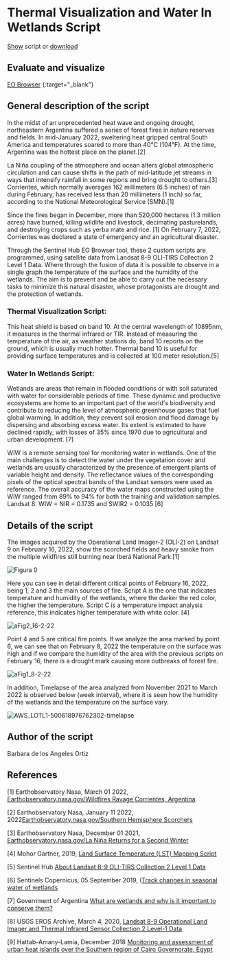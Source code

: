 # Thermal Visualization and Water In Wetlands Script 

[Show](README.md) script or [download](script.js)

 ## Evaluate and visualize
 
[EO Browser](https://sentinelshare.page.link/bjQi) {:target="_blank"}

 ## General description of the script
 
In the midst of an unprecedented heat wave and ongoing drought, northeastern Argentina suffered a series of forest fires in nature reserves and fields. In mid-January 2022, sweltering heat gripped central South America and temperatures soared to more than 40°C (104°F). At the time, Argentina was the hottest place on the planet.[2] 

La Niña coupling of the atmosphere and ocean alters global atmospheric circulation and can cause shifts in the path of mid-latitude jet streams in ways that intensify rainfall in some regions and bring drought to others.[3] Corrientes, which normally averages 162 millimeters (6.5 inches) of rain during February, has received less than 20 millimeters (1 inch) so far, according to the National Meteorological Service (SMN).[1]

Since the fires began in December, more than 520,000 hectares (1.3 million acres) have burned, killing wildlife and livestock, decimating pasturelands, and destroying crops such as yerba mate and rice. [1] On February 7, 2022, Corrientes was declared a state of emergency and an agricultural disaster.

Through the Sentinel Hub EO Browser tool, these 2 custom scripts are programmed, using satellite data from Landsat 8-9 OLI-TIRS Collection 2 Level 1 Data. Where through the fusion of data it is possible to observe in a single graph the temperature of the surface and the humidity of the wetlands. The aim is to prevent and be able to carry out the necessary tasks to minimize this natural disaster, whose protagonists are drought and the protection of wetlands.

### Thermal Visualization Script: 
This heat shield is based on band 10. At the central wavelength of 10895nm, it measures in the thermal infrared or TIR. Instead of measuring the temperature of the air, as weather stations do, band 10 reports on the ground, which is usually much hotter. Thermal band 10 is useful for providing surface temperatures and is collected at 100 meter resolution.[5]

### Water In Wetlands Script:

Wetlands are areas that remain in flooded conditions or with soil saturated with water for considerable periods of time. These dynamic and productive ecosystems are home to an important part of the world's biodiversity and contribute to reducing the level of atmospheric greenhouse gases that fuel global warming. In addition, they prevent soil erosion and flood damage by dispersing and absorbing excess water. Its extent is estimated to have declined rapidly, with losses of 35% since 1970 due to agricultural and urban development. [7]

WIW is a remote sensing tool for monitoring water in wetlands. One of the main challenges is to detect the water under the vegetation cover and wetlands are usually characterized by the presence of emergent plants of variable height and density. The reflectance values of the corresponding pixels of the optical spectral bands of the Landsat sensors were used as reference. The overall accuracy of the water maps constructed using the WIW ranged from 89% to 94% for both the training and validation samples. Landsat 8: WIW = NIR = 0.1735 and SWIR2 = 0.1035 [6]

 ## Details of the script
 
 The images acquired by the Operational Land Imager-2 (OLI-2) on Landsat 9 on February 16, 2022, show the scorched fields and heavy smoke from the multiple wildfires still burning near Iberá National Park.[1]
 
![Figura 0](https://user-images.githubusercontent.com/105976212/189240786-2bac29db-3056-4476-8ca7-b93c881e84ce.jpg)

Here you can see in detail different critical points of February 16, 2022, being 1, 2 and 3 the main sources of fire. Script A is the one that indicates temperature and humidity of the wetlands, where the darker the red color, the higher the temperature. Script C is a temperature impact analysis reference, this indicates higher temperature with white color. [4]

![aFig2_16-2-22](https://user-images.githubusercontent.com/105976212/189244008-1e9dc89c-1a8d-4bb5-a97c-894c9d0b13d2.png)

Point 4 and 5 are critical fire points. If we analyze the area marked by point 6, we can see that on February 8, 2022 the temperature on the surface was high and if we compare the humidity of the area with the previous scripts on February 16, there is a drought mark causing more outbreaks of forest fire.

![aFig1_8-2-22](https://user-images.githubusercontent.com/105976212/189244163-d3615999-89f3-470f-a5e8-af032572e1e7.png)

In addition, Timelapse of the area analyzed from November 2021 to March 2022 is observed below (week interval), where it is seen how the humidity of the wetlands and the temperature on the surface vary. 

![AWS_LOTL1-500618976762302-timelapse](https://user-images.githubusercontent.com/105976212/189212267-45dd173d-4b0d-45fd-8684-ab82434e7f10.gif)
 
 ## Author of the script
 
 Barbara de los Angeles Ortiz
 
 ## References
 
[1] Earthobservatory Nasa, March 01 2022,  [Earthobservatory.nasa.gov/Wildfires Ravage Corrientes, Argentina](https://earthobservatory.nasa.gov/images/149478/wildfires-ravage-corrientes-argentina)
 
[2]  Earthobservatory Nasa, January 11 2022, 2022[Earthobservatory.nasa.gov/Southern Hemisphere Scorchers](https://earthobservatory.nasa.gov/images/149331/southern-hemisphere-scorchers)
 
[3] Earthobservatory Nasa, December 01 2021,  [Earthobservatory.nasa.gov/La Niña Returns for a Second Winter](https://earthobservatory.nasa.gov/images/149201/la-nina-returns-for-a-second-winter)
 
[4] Mohor Gartner, 2019, [Land Surface Temperature (LST) Mapping Script](https://github.com/sentinel-hub/custom-scripts/tree/master/landsat-8/land_surface_temperature_mapping)
 
[5] Sentinel Hub [About Landsat 8-9 OLI-TIRS Collection 2 Level 1 Data](https://docs.sentinel-hub.com/api/latest/data/landsat-8/)
 
[6] Sentinels Copernicus, 05 September 2019, ([Track changes in seasonal water of wetlands](https://sentinels.copernicus.eu/web/success-stories/-/copernicus-sentinel-2-helps-track-changes-in-seasonal-water-of-wetlands)

[7] Government of Argentina [What are wetlands and why is it important to conserve them?](https://www.argentina.gob.ar/ambiente/contenidos/humedales)

[8] USGS EROS Archive, March 4, 2020, [Landsat 8-9 Operational Land Imager and Thermal Infrared Sensor Collection 2 Level-1 Data](https://www.usgs.gov/centers/eros/science/usgs-eros-archive-landsat-archives-landsat-8-9-operational-land-imager-and)

[9] Hattab-Amany-Lamia, December 2018 [Monitoring and assessment of urban heat islands over the Southern region of Cairo Governorate, Egypt](https://www.sciencedirect.com/science/article/pii/S1110982317301114#b0115)

